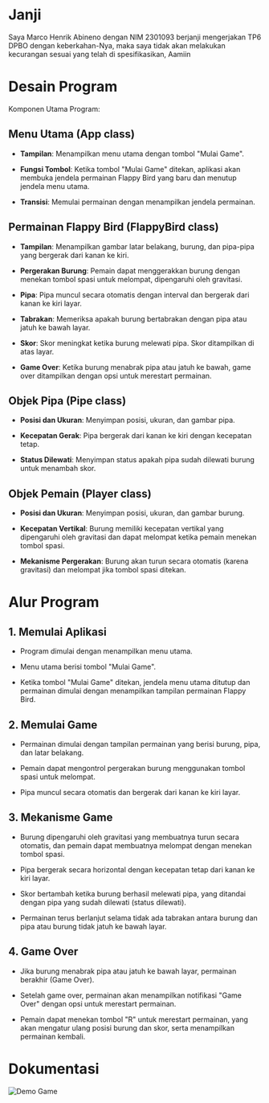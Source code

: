 # Janji

Saya Marco Henrik Abineno dengan NIM 2301093 berjanji mengerjakan TP6 DPBO dengan keberkahan-Nya, maka saya tidak akan melakukan kecurangan sesuai yang telah di spesifikasikan, Aamiin

# Desain Program

Komponen Utama Program:

## Menu Utama (App class)

- **Tampilan**: Menampilkan menu utama dengan tombol "Mulai Game".  

- **Fungsi Tombol**: Ketika tombol "Mulai Game" ditekan, aplikasi akan membuka jendela permainan Flappy Bird yang baru dan menutup jendela menu utama.  

- **Transisi**: Memulai permainan dengan menampilkan jendela permainan.  

## Permainan Flappy Bird (FlappyBird class)

- **Tampilan**: Menampilkan gambar latar belakang, burung, dan pipa-pipa yang bergerak dari kanan ke kiri.  

- **Pergerakan Burung**: Pemain dapat menggerakkan burung dengan menekan tombol spasi untuk melompat, dipengaruhi oleh gravitasi.  

- **Pipa**: Pipa muncul secara otomatis dengan interval dan bergerak dari kanan ke kiri layar.  

- **Tabrakan**: Memeriksa apakah burung bertabrakan dengan pipa atau jatuh ke bawah layar.  

- **Skor**: Skor meningkat ketika burung melewati pipa. Skor ditampilkan di atas layar.  

- **Game Over**: Ketika burung menabrak pipa atau jatuh ke bawah, game over ditampilkan dengan opsi untuk merestart permainan.  

## Objek Pipa (Pipe class)

- **Posisi dan Ukuran**: Menyimpan posisi, ukuran, dan gambar pipa.  

- **Kecepatan Gerak**: Pipa bergerak dari kanan ke kiri dengan kecepatan tetap.  

- **Status Dilewati**: Menyimpan status apakah pipa sudah dilewati burung untuk menambah skor.  

## Objek Pemain (Player class)

- **Posisi dan Ukuran**: Menyimpan posisi, ukuran, dan gambar burung.  

- **Kecepatan Vertikal**: Burung memiliki kecepatan vertikal yang dipengaruhi oleh gravitasi dan dapat melompat ketika pemain menekan tombol spasi.  

- **Mekanisme Pergerakan**: Burung akan turun secara otomatis (karena gravitasi) dan melompat jika tombol spasi ditekan.  

# Alur Program

## 1. Memulai Aplikasi

- Program dimulai dengan menampilkan menu utama.  

- Menu utama berisi tombol "Mulai Game".  

- Ketika tombol "Mulai Game" ditekan, jendela menu utama ditutup dan permainan dimulai dengan menampilkan tampilan permainan Flappy Bird.  

## 2. Memulai Game

- Permainan dimulai dengan tampilan permainan yang berisi burung, pipa, dan latar belakang.  

- Pemain dapat mengontrol pergerakan burung menggunakan tombol spasi untuk melompat.  

- Pipa muncul secara otomatis dan bergerak dari kanan ke kiri layar.  

## 3. Mekanisme Game

- Burung dipengaruhi oleh gravitasi yang membuatnya turun secara otomatis, dan pemain dapat membuatnya melompat dengan menekan tombol spasi.  

- Pipa bergerak secara horizontal dengan kecepatan tetap dari kanan ke kiri layar.  

- Skor bertambah ketika burung berhasil melewati pipa, yang ditandai dengan pipa yang sudah dilewati (status dilewati).  

- Permainan terus berlanjut selama tidak ada tabrakan antara burung dan pipa atau burung tidak jatuh ke bawah layar.  

## 4. Game Over

- Jika burung menabrak pipa atau jatuh ke bawah layar, permainan berakhir (Game Over).  

- Setelah game over, permainan akan menampilkan notifikasi "Game Over" dengan opsi untuk merestart permainan.  

- Pemain dapat menekan tombol "R" untuk merestart permainan, yang akan mengatur ulang posisi burung dan skor, serta menampilkan permainan kembali.

# Dokumentasi

![Demo Game](ScreenRecord/ScreenRecordTP6.gif)

